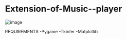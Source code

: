 # Extension-of-Music--player
![image](https://github.com/ayushmishra3324/Extension-of-Music--player/assets/78249554/230b7a45-8437-405f-aaf1-f887e0909ac6)

REQUIREMENTS
-Pygame
-Tkinter
-Matplotlib

